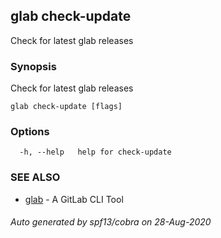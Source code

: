 ## glab check-update

Check for latest glab releases

### Synopsis

Check for latest glab releases

```
glab check-update [flags]
```

### Options

```
  -h, --help   help for check-update
```

### SEE ALSO

* [glab](glab.md)	 - A GitLab CLI Tool

###### Auto generated by spf13/cobra on 28-Aug-2020

